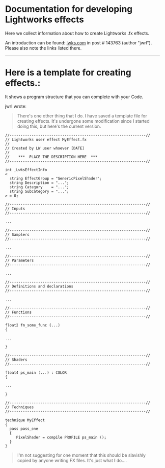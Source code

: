 # Documentation for developing Lightworks effects
Here we collect information about how to create Lightworks .fx effects.

An introduction can be found: [lwks.com](https://www.lwks.com/index.php?option=com_kunena&func=view&catid=7&id=143678&Itemid=81#143763) 
in post # 143763 (author "jwrl").  
Please also note the links listed there.  

 ---  
 
# Here is a template for creating effects.:
 It shows a program structure that you can complete with your Code.  
 
 jwrl wrote:
 > There's one other thing that I do. I have saved a template file for creating effects.
 > It's undergone some modification since I started doing this, but here's the current version.  
 
 ``` Code
 //--------------------------------------------------------------//
// Lightworks user effect MyEffect.fx
//
// Created by LW user whoever [DATE]
//
//    ***  PLACE THE DESCRIPTION HERE  ***
//--------------------------------------------------------------//

int _LwksEffectInfo
<
   string EffectGroup = "GenericPixelShader";
   string Description = "...";
   string Category    = "...";
   string SubCategory = "...";
> = 0;

//--------------------------------------------------------------//
// Inputs
//--------------------------------------------------------------//

...

//--------------------------------------------------------------//
// Samplers
//--------------------------------------------------------------//

...

//--------------------------------------------------------------//
// Parameters
//--------------------------------------------------------------//

...

//--------------------------------------------------------------//
// Definitions and declarations
//--------------------------------------------------------------//

...

//--------------------------------------------------------------//
// Functions
//--------------------------------------------------------------//

float2 fn_some_func (...)
{

...

}

//--------------------------------------------------------------//
// Shaders
//--------------------------------------------------------------//

float4 ps_main (...) : COLOR
{

...

}

//--------------------------------------------------------------//
// Techniques
//--------------------------------------------------------------//

technique MyEffect
{
   pass pass_one
   {
      PixelShader = compile PROFILE ps_main ();
   }
}
```  
> I'm not suggesting for one moment that this should be slavishly copied by anyone writing FX files. It's just what I do....
